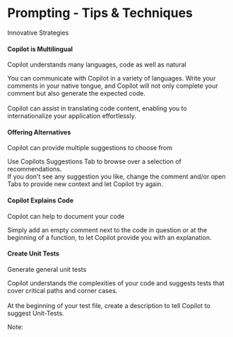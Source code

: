 # Prompting - Tips & Techniques

<div class="container">
  <div class="column3">
    <p class="title1">Innovative Strategies</p>
  </div>
</div>

<div class="container">
  <div class="column4 rounded-box-gradient">
    <h4>Copilot is Multilingual</h4>
    <p class="titel">Copilot understands many languages, code as well as natural</p>
    <p class="subtitle">You can communicate with Copilot in a variety of languages. Write your comments in your native tongue, and Copilot will not only complete your comment but also generate the expected code. <br><br>Copilot can assist in <a>translating code content</a>, enabling you to internationalize your application effortlessly.</p>

  </div>

  <div class="column4 rounded-box-gradient">
    <h4>Offering Alternatives</h4>
    <p class="titel">Copilot can provide multiple suggestions to choose from</p>
    <p class="subtitle">Use <a>Copilots Suggestions Tab</a> to browse over a selection of recommendations. <br>If you don't see any suggestion you like, change the comment and/or open Tabs to provide new context and <a>let Copilot try again</a>.</p>
  </div>
  
  <div class="column4 rounded-box-gradient">
    <h4>Copilot Explains Code</h4>
    <p class="titel">Copilot can help to document your code</p>
    <p class="subtitle">Simply <a>add an empty comment</a> next to the code in question or at the beginning of a function, to let  Copilot provide you with an explanation.</p>
  </div>
  
  <div class="column4 rounded-box-gradient">
    <h4>Create Unit Tests</h4>
    <p class="titel">Generate general unit tests</p>
    <p class="subtitle">Copilot understands the complexities of your code and suggests tests that cover critical paths and corner cases. <br><br>At the beginning of your test file, create a description to <a>tell Copilot to suggest Unit-Tests.</a></p>
  </div>
</div>

<!-- Add some speaker notes -->
Note:
